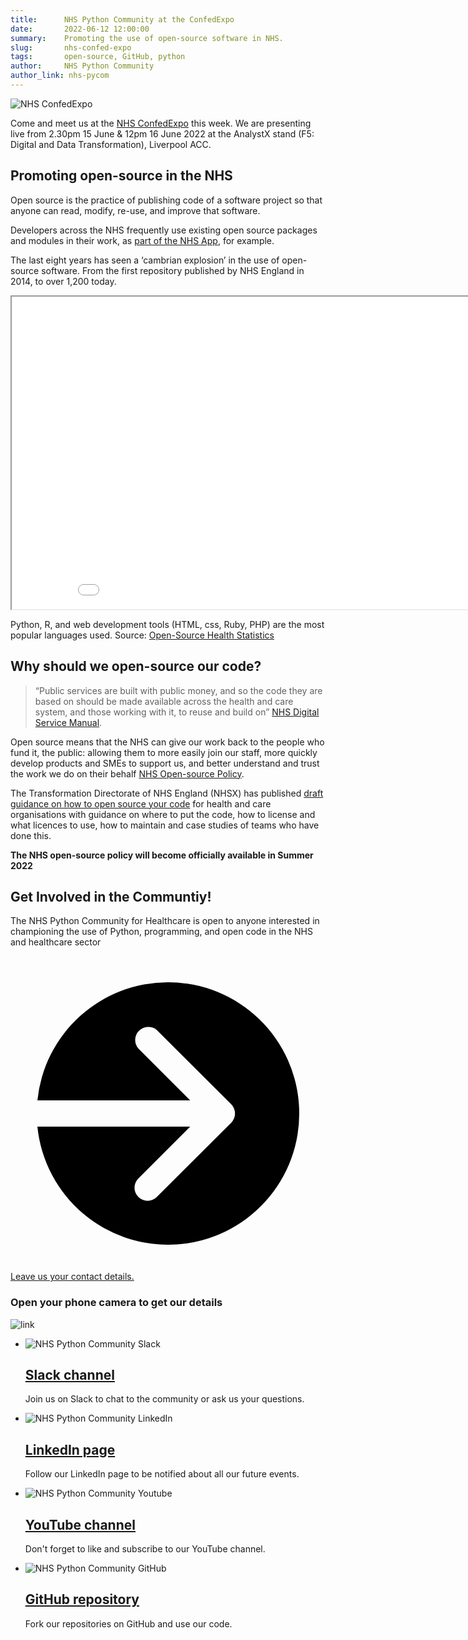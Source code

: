 ```yaml
---
title:      NHS Python Community at the ConfedExpo
date:       2022-06-12 12:00:00
summary:    Promoting the use of open-source software in NHS.
slug:       nhs-confed-expo
tags:       open-source, GitHub, python
author:     NHS Python Community
author_link: nhs-pycom
---
```


<div class="nhsuk-grid-row">
    <div class="nhsuk-grid-column-one-third">
        <div class="nhsuk-card">
            <img alt="NHS ConfedExpo" class="nhsuk-card__img" src="../images/posts/confed-expo.png" />
        </div>
    </div>
    <div class="nhsuk-grid-column-two-thirds">
        <p>Come and meet us at the <a href="https://nhsconfedexpo.org">NHS ConfedExpo</a> this week. We are presenting live from 2.30pm 15 June & 12pm 16 June 2022 at the AnalystX stand (F5: Digital and Data Transformation), Liverpool ACC.</p>
    </div>
</div>

## Promoting open-source in the NHS

Open source is the practice of publishing code of a software project so that anyone can read, modify, re-use, and improve that software. 

Developers across the NHS frequently use existing open source packages and modules in their work, as [part of the NHS App](https://www.nhs.uk/nhs-app/nhs-app-legal-and-cookies/nhs-app-open-source-licences/), for example. 

The last eight years has seen a ‘cambrian explosion’ in the use of open-source software. From the first repository published by NHS England in 2014, to over 1,200 today.

<iframe width="900" height="500"
  src="../static/openhealth-stats-plotly"
></iframe>

Python, R, and web development tools (HTML, css, Ruby, PHP) are the most popular languages used. Source: [Open-Source Health Statistics](https://nhs-pycom.github.io/opensource-health-statistics/)

## Why should we open-source our code?

> “Public services are built with public money, and so the code they are based on should be made available across the health and care system, and those working with it, to reuse and build on” 
> [NHS Digital Service Manual](https://service-manual.nhs.uk/standards-and-technology/service-standard-points/12-make-new-source-code-open).

Open source means that the NHS can give our work back to the people who fund it, the public: allowing them to more easily join our staff, more quickly develop products and SMEs to support us, and better understand and trust the work we do on their behalf [NHS Open-source Policy](https://github.com/nhsx/open-source-policy).

The Transformation Directorate of NHS England (NHSX) has published [draft guidance on how to open source your code](https://github.com/nhsx/open-source-policy) for health and care organisations with guidance on where to put the code, how to license and what licences to use, how to maintain and case studies of teams who have done this. 

**The NHS open-source policy will become officially available in Summer 2022**

## Get Involved in the Communtiy!
The NHS Python Community for Healthcare is open to anyone interested in championing the use of Python, programming, and open code in the NHS and healthcare sector

<div class="nhsuk-action-link">
    <a class="nhsuk-action-link__link" href="https://forms.office.com/r/PM3hn17JMc">
        <svg class="nhsuk-icon nhsuk-icon__arrow-right-circle" xmlns="http://www.w3.org/2000/svg" viewBox="0 0 24 24" aria-hidden="true">
            <path d="M0 0h24v24H0z" fill="none"></path>
            <path d="M12 2a10 10 0 0 0-9.95 9h11.64L9.74 7.05a1 1 0 0 1 1.41-1.41l5.66 5.65a1 1 0 0 1 0 1.42l-5.66 5.65a1 1 0 0 1-1.41 0 1 1 0 0 1 0-1.41L13.69 13H2.05A10 10 0 1 0 12 2z"></path>
        </svg>
        <span class="nhsuk-action-link__text">Leave us your contact details.</span>
    </a>
</div>

### Open your phone camera to get our details
<div class="nhsuk-card">
    <img alt="link" class="nhsuk-card__img" src="../images/posts/scan-me.png" />
</div>

<ul class="nhsuk-grid-row nhsuk-card-group">
    <li class="nhsuk-grid-column-one-half nhsuk-card-group__item">
        <div class="nhsuk-card nhsuk-card--clickable">
            <img class="nhsuk-card__img" src="../images/links/min/slack-min.png" alt="NHS Python Community Slack">
            <div class="nhsuk-card__content">
                <h2 class="nhsuk-card__heading nhsuk-heading-m">
                    <a class="nhsuk-card__link" href="https://join.slack.com/t/nhs-pycom/shared_invite/zt-z6h1hszo-3_w68FdalVM2EATVVdgCuw"> Slack channel</a>
                </h2>
                <p>Join us on Slack to chat to the community or ask us your questions.</p>
                <!--<a class="nhsuk-button" href="https://join.slack.com/t/nhs-pycom/shared_invite/zt-z6h1hszo-3_w68FdalVM2EATVVdgCuw" draggable="false">
              Join
            </a>-->
            </div>
        </div>
    </li>
    <li class="nhsuk-grid-column-one-half nhsuk-card-group__item">
        <div class="nhsuk-card nhsuk-card--clickable">
            <img class="nhsuk-card__img" src="../images/links/min/linkedin-min.png" alt="NHS Python Community LinkedIn">
            <div class="nhsuk-card__content">
                <h2 class="nhsuk-card__heading nhsuk-heading-m">
                    <a class="nhsuk-card__link" href="https://www.linkedin.com/company/nhs-python-community/posts/"> LinkedIn page</a>
                </h2>
                <p>Follow our LinkedIn page to be notified about all our future events.</p>
                <!--<a class="nhsuk-button" href="https://www.linkedin.com/company/nhs-python-community/posts/" draggable="false">
                Follow
            </a>-->
            </div>
        </div>
    </li>
</ul>
<ul class="nhsuk-grid-row nhsuk-card-group">
    <li class="nhsuk-grid-column-one-half nhsuk-card-group__item">
        <div class="nhsuk-card nhsuk-card--clickable">
            <img class="nhsuk-card__img" src="../images/links/min/youtube-min.png" alt="NHS Python Community Youtube">
            <div class="nhsuk-card__content">
                <h2 class="nhsuk-card__heading nhsuk-heading-m">
                    <a class="nhsuk-card__link" href="https://www.youtube.com/channel/UC_jacmsGNZQR5BPP7h0EtXw/videos"> YouTube channel</a>
                </h2>
                <p>Don't forget to like and subscribe to our YouTube channel.</p>
                <!--<a class="nhsuk-button" href="https://www.youtube.com/channel/UC_jacmsGNZQR5BPP7h0EtXw/videos" draggable="false">
                Subscribe
            </a>-->
            </div>
        </div>
    </li>
    <li class="nhsuk-grid-column-one-half nhsuk-card-group__item">
        <div class="nhsuk-card nhsuk-card--clickable">
            <img class="nhsuk-card__img" src="../images/links/min/github-min.png" alt="NHS Python Community GitHub">
            <div class="nhsuk-card__content">
                <h2 class="nhsuk-card__heading nhsuk-heading-m">
                    <a class="nhsuk-card__link" href="https://github.com/nhs-pycom"> GitHub repository</a>
                </h2>
                <p>Fork our repositories on GitHub and use our code.</p>
                <!--<a class="nhsuk-button" href="https://github.com/nhs-pycom" draggable="false">
                Fork
            </a>-->
            </div>
        </div>
    </li>
</ul>